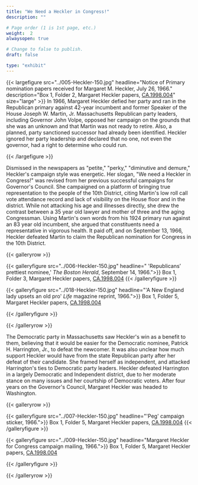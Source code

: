 ```yaml
---
title: "We Need a Heckler in Congress!"
description: ""

# Page order (1 is 1st page, etc.)
weight:  2
alwaysopen: true

# Change to false to publish.
draft: false

type: "exhibit"
---
```


{{< largefigure src="../005-Heckler-150.jpg"
                headline="Notice of Primary nomination papers received for Margaret M. Heckler, July 26, 1966."
                description="Box 1, Folder 2, Margaret Heckler papers, [CA.1998.004](https://bc-primo.hosted.exlibrisgroup.com/permalink/f/l6ucgu/ALMA-BC21361016800001021)"
                size="large" >}}
In 1966, Margaret Heckler defied her party and ran in the Republican primary against 42-year incumbent and former Speaker of the House Joseph W. Martin, Jr. Massachusetts Republican party leaders, including Governor John Volpe, opposed her campaign on the grounds that she was an unknown and that Martin was not ready to retire. Also, a planned, party sanctioned successor had already been identified. Heckler ignored her party leadership and declared that no one, not even the governor, had a right to determine who could run.

{{< /largefigure >}}

Dismissed in the newspapers as "petite," "perky," "diminutive and demure," Heckler's campaign style was energetic. Her slogan, "We need a Heckler in Congress!" was revised from her previous successful campaigns for Governor's Council. She campaigned on a platform of bringing true representation to the people of the 10th District, citing Martin's low roll call vote attendance record and lack of visibility on the House floor and in the district. While not attacking his age and illnesses directly, she drew the contrast between a 35 year old lawyer and mother of three and the aging Congressman. Using Martin's own words from his 1924 primary run against an 83 year old incumbent, she argued that constituents need a representative in vigorous health. It paid off, and on September 13, 1966, Heckler defeated Martin to claim the Republican nomination for Congress in the 10th District.

{{< galleryrow >}}

{{< galleryfigure src="../006-Heckler-150.jpg"
           headline=" 'Republicans’ prettiest nominee,' *The Boston Herald*, September 14, 1966.">}} Box 1, Folder 3, Margaret Heckler papers, [CA.1998.004](https://bc-primo.hosted.exlibrisgroup.com/permalink/f/l6ucgu/ALMA-BC21361016800001021)
{{< /galleryfigure >}}

{{< galleryfigure src="../018-Heckler-150.jpg"
           headline="'A New England lady upsets an old pro' *Life* magazine reprint, 1966.">}} Box 1, Folder 5, Margaret Heckler papers, [CA.1998.004](https://bc-primo.hosted.exlibrisgroup.com/permalink/f/l6ucgu/ALMA-BC21361016800001021)

{{< /galleryfigure >}}

{{< /galleryrow >}}

The Democratic party in Massachusetts saw Heckler's win as a benefit to them, believing that it would be easier for the Democratic nominee, Patrick H. Harrington, Jr., to defeat the newcomer. It was also unclear how much support Heckler would have from the state Republican party after her defeat of their candidate. She framed herself as independent, and attacked Harrington's ties to Democratic party leaders. Heckler defeated Harrington in a largely Democratic and Independent district, due to her moderate stance on many issues and her courtship of Democratic voters. After four years on the Governor's Council, Margaret Heckler was headed to Washington.


{{< galleryrow >}}

{{< galleryfigure src="../007-Heckler-150.jpg"
           headline="'Peg' campaign sticker, 1966.">}} Box 1, Folder 5, Margaret Heckler papers, [CA.1998.004](https://bc-primo.hosted.exlibrisgroup.com/permalink/f/l6ucgu/ALMA-BC21361016800001021)
{{< /galleryfigure >}}

{{< galleryfigure src="../009-Heckler-150.jpg"
           headline="Margaret Heckler for Congress campaign mailing, 1966.">}} Box 1, Folder 5, Margaret Heckler papers, [CA.1998.004](https://bc-primo.hosted.exlibrisgroup.com/permalink/f/l6ucgu/ALMA-BC21361016800001021)

{{< /galleryfigure >}}

{{< /galleryrow >}}
